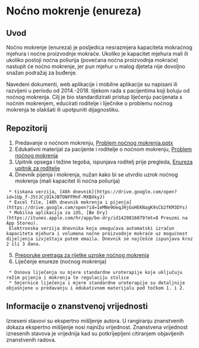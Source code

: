 # Noćno mokrenje (enureza)

## Uvod
Noćno mokrenje (enureza) je posljedica nesrazmjera kapaciteta mokraćnog mjehura i noćne proizvodnje mokraće. Ukoliko je kapacitet mjehura mali ili ukoliko postoji noćna poliurija (povećana noćna proizvodnja mokraće) nastupit će noćno mokrenje, jer pun mjehur u malog djeteta nije dovoljno snažan podražaj za buđenje.

Navedeni dokumenti, web aplikacije i mobilne aplikacije su napisani ili razvijeni u periodu od 2014.-2018. tijekom rada s pacijentima koji boluju od noćnog mokrenja. Cilj je bio standardizirati pristup liječenju pacijenata s noćnim mokrenjem, educirati roditelje i liječnike o problemu noćnog mokrenja te olakšati ili upotpuniti dijagnostiku.

## Repozitorij
   1. Predavanje o noćnom mokrenju, [Problem noćnog mokrenja.pptx](https://drive.google.com/open?id=1sRpTTT-Na_P15ouDq3drs_Z6B2M3nA4apnPkWyzCyNQ)  
   2. Edukativni materijal za pacijente i roditelje o noćnom mokrenju, [Problem noćnog mokrenja](enureza_edu.md)  
   3. Upitnik opsega i težine tegoba, ispunjava roditelj prije pregleda, [Enureza upitnik za roditelje](https://drive.google.com/open?id=1VPtIZs4y81h6jnUwnfIaQoRYmBpaTqyA)  
   4. Dnevnik pijenja i mokrenja, nužan kako bi se utvrdio uzrok noćnog mokrenja (mali kapacitet ili noćna poliurija)  
   
     * tiskana verzija, [48h dnevnik](https://drive.google.com/open?id=1Up_f-J5tJCjO1kJBTONFFMnF-MXBXkyJ)  
     * Excel file, [48h dnevnik mokrenja i pijenja](https://drive.google.com/open?id=1eMNe9UeqJHjGoHEKNagK9sCb2fKM3DYs)  
     * Mobilna aplikacija za iOS, [Be Dry](https://itunes.apple.com/hr/app/be-dry/id1420816079?mt=8 Preuzmi na App Storeu).  
     Elektronska verzija dnevnika koja omogućava automatski izračun kapaciteta mjehura i volumena noćne proizvodnje mokraće uz mogućnost dijeljenja izvještaja putem emaila. Dnevnik se najčešće ispunjava kroz 2 ili 3 dana.  
     
   5. [Preporuke pretraga za rijetke uzroke noćnog mokrenja](enureza_prep.md)  
   6. Liječenje enureze (noćnog mokrenja)  

     * Osnova liječenja su mjere standardne uroterapije koje uključuju režim pijenja i mokrenja te regulaciju stolice  
     * Smjernice liječenja i mjere standardne uroterapije su detaljnije objašnjene u predavanju i edukativnom materijalu pod točkom 1. i 2.  

## Informacije o znanstvenoj vrijednosti 
Izneseni stavovi su ekspertno mišljenje autora. U rangiranju znanstvenih dokaza ekspertno mišljenje nosi najnižu vrijednost. Znanstvena vrijednost iznesenih stavova je vrijednija kad su potkrijepljeni citiranjem objavljenih znanstvenih radova.